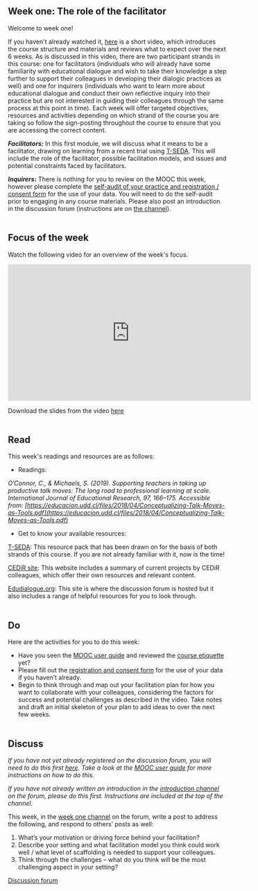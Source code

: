 ## Week one: The role of the facilitator


Welcome to week one!


If you haven't already watched it, [here](https://mbrugha.github.io/course-in-a-box/modules/introduction/introduction/) is a short video, which introduces the course structure and materials and reviews what to expect over the next 6 weeks. As is discussed in this video, there are two participant strands in this course: one for facilitators (individuals who will already have some familiarity with educational dialogue and wish to take their knowledge a step further to support their colleagues in developing their dialogic practices as well) and one for inquirers (individuals who want to learn more about educational dialogue and conduct their own reflective inquiry into their practice but are not interested in guiding their colleagues through the same process at this point in time). Each week will offer targeted objectives, resources and activities depending on which strand of the course you are taking so follow the sign-posting throughout the course to ensure that you are accessing the correct content.


**_Facilitators:_** In this first module, we will discuss what it means to be a facilitator, drawing on learning from a recent trial using [T-SEDA](https://www.educ.cam.ac.uk/research/programmes/tseda/). This will include the role of the facilitator, possible facilitation models, and issues and potential constraints faced by facilitators.

**_Inquirers:_** There is nothing for you to review on the MOOC this week, however please complete the [self-audit of your practice and registration / consent form](https://docs.google.com/forms/d/e/1FAIpQLScefMoRYzS14tsLl5ID6tRHMvfWW4V6Jrg8JDuRvVheTGcuXQ/viewform?usp=sf_link) for the use of your data. You will need to do the self-audit prior to engaging in any course materials. Please also post an introduction in the discussion forum (instructions are on [the channel](https://www.edudialogue.org/forum/mooc-self-paced/introductions-2/#post-194)).
<br/><br/>
## Focus of the week

Watch the following video for an overview of the week's focus.

<iframe width="560" height="315" src="https://www.youtube.com/embed/H-5ITUzHUfE" frameborder="0" allow="accelerometer; autoplay; clipboard-write; encrypted-media; gyroscope; picture-in-picture" allowfullscreen></iframe>

Download the slides from the video [here](https://mbrugha.github.io/course-in-a-box/img/Slides_wk1.pdf)
<br/><br/>
## Read

This week's readings and resources are as follows:

* Readings:

*O’Connor, C., & Michaels, S. (2019). Supporting teachers in taking up productive talk moves: The long road to professional learning at scale. International Journal of Educational Research, 97, 166–175. Accessible from: [https://educacion.udd.cl/files/2018/04/Conceptualizing-Talk-Moves-as-Tools.pdf](https://educacion.udd.cl/files/2018/04/Conceptualizing-Talk-Moves-as-Tools.pdf)*

* Get to know your available resources:

[T-SEDA](https://www.educ.cam.ac.uk/research/programmes/tseda/): This resource pack that has been drawn on for the basis of both strands of this course. If you are not already familiar with it, now is the time!

[CEDiR site](https://www.educ.cam.ac.uk/research/groups/cedir/): This website includes a summary of current projects by CEDiR colleagues, which offer their own resources and relevant content.

[Edudialogue.org](https://www.edudialogue.org/): This site is where the discussion forum is hosted but it also includes a range of helpful resources for you to look through.
<br/><br/>
## Do

Here are the activities for you to do this week:

* Have you seen the [MOOC user guide](https://mbrugha.github.io/course-in-a-box/modules/introduction/MOOC-user-guide/) and reviewed the [course etiquette](https://mbrugha.github.io/course-in-a-box/modules/introduction/course-etiquette/) yet?
* Please fill out the [registration and consent form](https://docs.google.com/forms/d/e/1FAIpQLScefMoRYzS14tsLl5ID6tRHMvfWW4V6Jrg8JDuRvVheTGcuXQ/viewform?usp=sf_link) for the use of your data if you haven’t already. 
* Begin to think through and map out your facilitation plan for how you want to collaborate with your colleagues, considering the factors for success and potential challenges as described in the video. Take notes and draft an initial skeleton of your plan to add ideas to over the next few weeks.
<br/><br/>
## Discuss

*If you have not yet already registered on the discussion forum, you will need to do this first [here](https://www.edudialogue.org/forum/mooc-self-paced/). Take a look at the [MOOC user guide](https://mbrugha.github.io/course-in-a-box/modules/introduction/MOOC-user-guide/) for more instructions on how to do this.*

*If you have not already written an introduction in the [introduction channel](https://www.edudialogue.org/forum/mooc-self-paced/introductions-2/#post-194) on the forum, please do this first. Instructions are included at the top of the channel.*

This week, in the [week one channel](https://www.edudialogue.org/forum/mooc-self-paced/week-one-the-role-of-the-facilitator-2/#post-187) on the forum, write a post to address the following, and respond to others’ posts as well:

1. What’s your motivation or driving force behind your facilitation?
2. Describe your setting and what facilitation model you think could work well / what level of scaffolding is needed to support your colleagues.
3. Think through the challenges – what do you think will be the most challenging aspect in your setting?

<a class="btn btn-primary" href="https://www.edudialogue.org/forum/mooc-self-paced/"><i class="fa fa-home"></i> Discussion forum</a>
